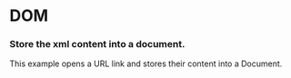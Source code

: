 # DOM

### Store the xml content into a document.
This example opens a URL link and stores their content into a Document.

